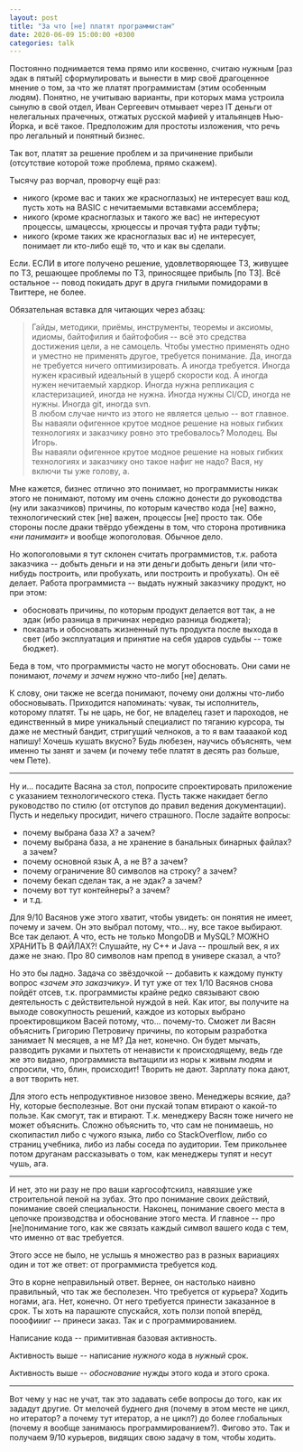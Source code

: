 ```yaml
---
layout: post
title: "За что [не] платят программистам"
date: 2020-06-09 15:00:00 +0300
categories: talk
---
```


Постоянно поднимается тема прямо или косвенно, считаю нужным [раз эдак в пятый] сформулировать и вынести в мир своё драгоценное мнение о том, за что же платят программистам (этим особенным людям). Понятно, не учитываю варианты, при которых мама устроила сынулю в свой отдел, Иван Сергеевич отмывает через IT деньги от нелегальных прачечных, отжатых русской мафией у итальянцев Нью-Йорка, и всё такое. Предположим для простоты изложения, что речь про легальный и понятный бизнес.

Так вот, платят за решение проблем и за причинение прибыли (отсутствие которой тоже проблема, прямо скажем).

Тысячу раз ворчал, проворчу ещё раз:
* никого (кроме вас и таких же красноглазых) не интересует ваш код, пусть хоть на BASIC с нечитаемыми вставками ассемблера;
* никого (кроме красноглазых и такого же вас) не интересуют процессы, шмацессы, хрюцессы и прочая туфта ради туфты;
* никого (кроме таких же красноглазых вас и) не интересует, понимает ли кто-либо ещё то, что и как вы сделали.

Если. ЕСЛИ в итоге получено решение, удовлетворяющее ТЗ, живущее по ТЗ, решающее проблемы по ТЗ, приносящее прибыль [по ТЗ]. Всё остальное -- повод покидать друг в друга гнилыми помидорами в Твиттере, не более.

Обязательная вставка для читающих через абзац:
> Гайды, методики, приёмы, инструменты, теоремы и аксиомы, идиомы, байтофилия и байтофобия -- всё это средства достижения цели, а не самоцель. Чтобы уместно применять одно и уместно не применять другое, требуется понимание. Да, иногда не требуется ничего оптимизировать. А иногда требуется. Иногда нужен красивый идеальный в ущерб скорости код. А иногда нужен нечитаемый хардкор. Иногда нужна репликация с кластеризацией, иногда не нужна. Иногда нужны CI/CD, иногда не нужны. Иногда git, иногда svn.  
> В любом случае ничто из этого не является целью -- вот главное.  
> Вы наваяли офигенное крутое модное решение на новых гибких технологиях и заказчику ровно это требовалось? Молодец. Вы Игорь.  
> Вы наваяли офигенное крутое модное решение на новых гибких технологиях и заказчику оно такое нафиг не надо? Вася, ну включи ты уже голову, а.  

Мне кажется, бизнес отлично это понимает, но программисты никак этого не понимают, потому им очень сложно донести до руководства (ну или заказчиков) причины, по которым качество кода [не] важно, технологический стек [не] важен, процессы [не] просто так. Обе стороны после драки твёрдо убеждены в том, что сторона противника *«ни панимаит»* и вообще жопоголовая. Обычное дело.

Но жопоголовыми я тут склонен считать программистов, т.к. работа заказчика -- добыть деньги и на эти деньги добыть деньги (или что-нибудь построить, или пробухать, или построить и пробухать). Он её делает. Работа программиста -- выдать нужный заказчику продукт, но при этом:
* обосновать причины, по которым продукт делается вот так, а не эдак (ибо разница в причинах нередко разница бюджета);
* показать и обосновать жизненный путь продукта после выхода в свет (ибо эксплуатация и принятие на себя ударов судьбы -- тоже бюджет).

Беда в том, что программисты часто не могут обосновать. Они сами не понимают, *почему* и *зачем* нужно что-либо [не] делать.

К слову, они также не всегда понимают, почему они должны что-либо обосновывать. Приходится напоминать: чувак, ты исполнитель, которому платят. Ты не царь, не бог, не владелец газет и пароходов, не единственный в мире уникальный специалист по тяганию курсора, ты даже не местный бандит, стригущий челноков, а то я вам таааакой код напишу! Хочешь кушать вкусно? Будь любезен, научись объяснять, чем именно ты занят и зачем (и почему тебе платят в десять раз больше, чем Пете).

---

Ну и... посадите Васяна за стол, попросите спроектировать приложение с указанием технологического стека. Пусть также накидает бегло руководство по стилю (от отступов до правил ведения документации). Пусть и недельку просидит, ничего страшного. После задайте вопросы:
* почему выбрана база X? а зачем?
* почему выбрана база, а не хранение в банальных бинарных файлах? а зачем?
* почему основной язык A, а не B? а зачем?
* почему ограничение 80 символов на строку? а зачем?
* почему бекап сделан так, а не эдак? а зачем?
* почему вот тут контейнеры? а зачем?
* и т.д.

Для 9/10 Васянов уже этого хватит, чтобы увидеть: он понятия не имеет, почему и зачем. Он это выбрал потому, что... ну, все такое выбирают. Все так делают. А что, есть не только MongoDB и MySQL? МОЖНО ХРАНИТЬ В ФАЙЛАХ?! Слушайте, ну C++ и Java -- прошлый век, я их даже не знаю. Про 80 символов нам препод в универе сказал, а что?

Но это бы ладно. Задача со звёздочкой -- добавить к каждому пункту вопрос *«зачем это заказчику»*. И тут уже от тех 1/10 Васянов снова пойдёт отсев, т.к. программисты крайне редко связывают свою деятельность с действительной нуждой в ней. Как итог, вы получите на выходе совокупность решений, каждое из которых выбрано проектировщиком Васей потому, что... почему-то. Сможет ли Васян объяснить Григорию Петровичу причины, по которым разработка занимает N месяцев, а не M? Да нет, конечно. Он будет мычать, разводить руками и пыхтеть от ненависти к происходящему, ведь где же это видано, программиста вытащили из норы к живым людям и спросили, что, блин, происходит! Творить не дают. Зарплату пока дают, а вот творить нет.

Для этого есть непродуктивное низовое звено. Менеджеры всякие, да? Ну, которые бесполезные. Вот они пускай топам втирают о какой-то пользе. Как смогут, так и втирают. Т.к. менеджеру Васян тоже ничего не может объяснить. Сложно объяснить то, что сам не понимаешь, но скопипастил либо с чужого языка, либо со StackOverflow, либо со страниц учебника, либо из лабы соседа по аудитории. Тем прикольнее потом друганам рассказывать о том, как менеджеры тупят и несут чушь, ага.

---

И нет, это ни разу не про ваши каргософтскилз, навязшие уже строительной пеной на зубах. Это про понимание своих действий, понимание своей специальности. Наконец, понимание своего места в цепочке производства и обоснование этого места. И главное -- про [не]понимание того, как же связать каждый символ вашего кода с тем, что именно от вас требуется.

Этого эссе не было, не услышь я множество раз в разных вариациях один и тот же ответ: от программиста требуется код.

Это в корне неправильный ответ. Вернее, он настолько наивно правильный, что так же бесполезен. Что требуется от курьера? Ходить ногами, ага. Нет, конечно. От него требуется принести заказанное в срок. Ты хоть на парашюте спускайся, хоть ползи попой вперёд, пооофиииг -- принеси заказ. Так и с программированием.

Написание кода -- примитивная базовая активность.

Активность выше -- написание *нужного* кода в *нужный* срок.

Активность выше -- *обоснование* нужды этого кода и этого срока.

---

Вот чему у нас не учат, так это задавать себе вопросы до того, как их зададут другие. От мелочей буднего дня (почему в этом месте не цикл, но итератор? а почему тут итератор, а не цикл?) до более глобальных (почему я вообще занимаюсь программированием?). Фигово это. Так и получаем 9/10 курьеров, видящих свою задачу в том, чтобы ходить.
